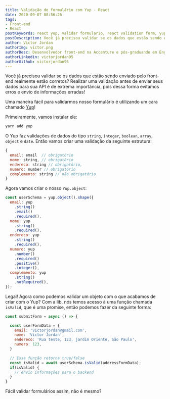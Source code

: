```yaml
---
title: Validação de formulário com Yup - React
date: 2020-09-07 08:56:26
tags:
- Front-end
- React
postKeywords: react yup, validar formulario, react validation form, yup como usar react, react com yup, validar um form, dados form react, front-end, react, yup 
postDescription: Você já precisou validar se os dados que estão sendo enviado pelo front-end realmente estão corretos? Realizar uma validação antes de enviar seus dados para sua API é de extrema importância, pois dessa forma evitamos erros e envio de informações erradas! Uma maneira fácil para validarmos nosso formulário é utilizando um cara chamado Yup
author: Victor Jordan
authorImg: victor.png
authorDesc: Desenvolvedor front-end na Accenture e pós-graduando em Engenharia de Software pela PUC-MG e formado em Banco de Dados pela Fatec, apaixonado por usabilidade, performance e UX!
authorLinkedin: victorjordan95
authorGithub: victorjordan95
---
```


Você já precisou validar se os dados que estão sendo enviado pelo front-end realmente estão corretos?
Realizar uma validação antes de enviar seus dados para sua API é de extrema importância, pois dessa forma evitamos erros e envio de informações erradas!

Uma maneira fácil para validarmos nosso formulário é utilizando um cara chamado [Yup](https://github.com/jquense/yup)!

<!-- more -->

Primeiramente, vamos instalar ele:

```cmd
yarn add yup
```

O Yup faz validações de dados do tipo `string`, `integer`, `boolean`, `array`, `object` e `date`.
Então vamos criar uma validação da seguinte estrutura:

```js
{ 
  email: email  // obrigatório
  nome: string, // obrigatório
  endereco: string // obrigatório,
  numero: number // obrigatório
  complemento: string // não obrigatório
}
```

Agora vamos criar o nosso `Yup.object`: 

```js
const userSchema = yup.object().shape({
  email: yup
    .string()
    .email()
    .required(),
  nome: yup
    .string()
    .required(),
  endereco: yup
    .string()
    .required(),
  numero: yup
    .number()
    .required()
    .positive()
    .integer(),
  complemento: yup
    .string()
    .notRequired(),
});
```

Legal! Agora como podemos validar um objeto com o que acabamos de criar com o Yup?
Com a lib, nós temos acesso à uma função chamada `isValid`, que é uma promise, então podemos fazer da seguinte forma:

```js
const submitForm = async () => {

  const userFormData = {
    email: 'victorjordan@gmail.com',
    nome: 'Victor Jordan',
    endereco: 'Rua teste, 123, jardim Oriente, São Paulo',
    numero: 123,
  }

  // Essa função retorna true/false
  const isValid = await userSchema.isValid(addressFormData);
  if(isValid) {
    // envio informações para o backend
  }
}
```

Fácil validar formulários assim, não é mesmo?